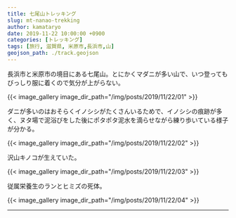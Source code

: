 ```yaml
---
title: 七尾山トレッキング
slug: mt-nanao-trekking
author: kamataryo
date: 2019-11-22 10:00:00 +0900
categories: [トレッキング]
tags: [旅行, 滋賀県, 米原市,長浜市,山]
geojson_path: ./track.geojson
---
```


長浜市と米原市の境目にある七尾山。とにかくマダニが多い山で、いつ登ってもびっしり服に着くので気分が上がらない。

{{< image_gallery image_dir_path="/img/posts/2019/11/22/01" >}}

ダニが多いのはおそらくイノシシがたくさんいるためで、イノシシの痕跡が多く、ヌタ場で泥浴びをした後にポタポタ泥水を滴らせながら練り歩いている様子が分かる。

{{< image_gallery image_dir_path="/img/posts/2019/11/22/02" >}}

沢山キノコが生えていた。

{{< image_gallery image_dir_path="/img/posts/2019/11/22/03" >}}

従属栄養生のランとヒミズの死体。

{{< image_gallery image_dir_path="/img/posts/2019/11/22/04" >}}

---
